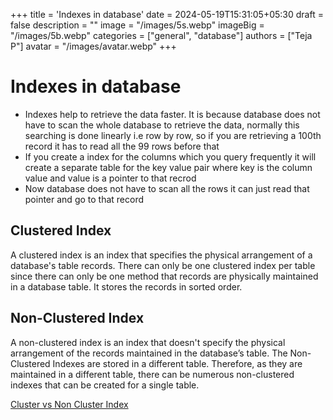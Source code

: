+++
title = 'Indexes in database'
date = 2024-05-19T15:31:05+05:30
draft = false
description = ""
image = "/images/5s.webp"
imageBig = "/images/5b.webp"
categories = ["general", "database"]
authors = ["Teja P"]
avatar = "/images/avatar.webp"
+++

# Indexes in database

* Indexes help to retrieve the data faster. It is because database does not have to scan the whole database to retrieve the data, normally this searching is done linearly i.e row by row, so if you are retrieving a 100th record it has to read all the 99 rows before that
* If you create a index for the columns which you query frequently it will create a separate table for the key value pair where key is the column value and value is a pointer to that recrod
* Now database does not have to scan all the rows it can just read that pointer and go to that record

## Clustered Index
A clustered index is an index that specifies the physical arrangement of a database's table records. There can only be one clustered index per table since there can only be one method that records are physically maintained in a database table. It stores the records in sorted order.

## Non-Clustered Index
A non-clustered index is an index that doesn't specify the physical arrangement of the records maintained in the database’s table. The Non-Clustered Indexes are stored in a different table. Therefore, as they are maintained in a different table, there can be numerous non-clustered indexes that can be created for a single table.

[Cluster vs Non Cluster Index](https://www.scaler.com/topics/clustered-and-non-clustered-index/)
